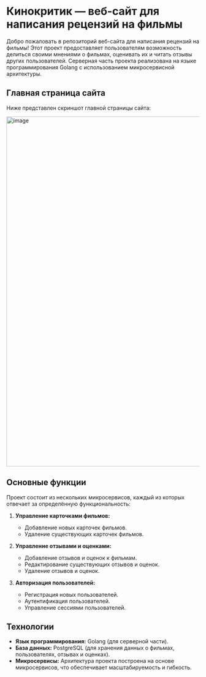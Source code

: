 # Кинокритик — веб-сайт для написания рецензий на фильмы

Добро пожаловать в репозиторий веб-сайта для написания рецензий на фильмы! Этот проект предоставляет пользователям возможность делиться своими мнениями о фильмах, оценивать их и читать отзывы других пользователей. Серверная часть проекта реализована на языке программирования Golang с использованием микросервисной архитектуры.

## Главная страница сайта

Ниже представлен скриншот главной страницы сайта:

<img width="914" alt="image" src="https://github.com/user-attachments/assets/6c7d9571-f2d4-4b48-8727-cdd04be63a64" />

## Основные функции

Проект состоит из нескольких микросервисов, каждый из которых отвечает за определённую функциональность:

1. **Управление карточками фильмов:**
   - Добавление новых карточек фильмов.
   - Удаление существующих карточек фильмов.

2. **Управление отзывами и оценками:**
   - Добавление отзывов и оценок к фильмам.
   - Редактирование существующих отзывов и оценок.
   - Удаление отзывов и оценок.

3. **Авторизация пользователей:**
   - Регистрация новых пользователей.
   - Аутентификация пользователей.
   - Управление сессиями пользователей.

## Технологии

- **Язык программирования:** Golang (для серверной части).
- **База данных:** PostgreSQL (для хранения данных о фильмах, пользователях, отзывах и оценках).
- **Микросервисы:** Архитектура проекта построена на основе микросервисов, что обеспечивает масштабируемость и гибкость.
